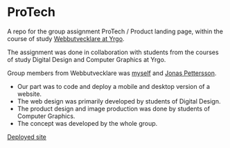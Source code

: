 # ProTech
A repo for the group assignment ProTech / Product landing page, within the course of study [Webbutvecklare at Yrgo](https://www.yrgo.se/program/webbutvecklare/).

The assignment was done in collaboration with students from the courses of study Digital Design and Computer Graphics at Yrgo.

Group members from Webbutvecklare was [myself](https://github.com/JoarHansson) and [Jonas Pettersson](https://github.com/jopette).

* Our part was to code and deploy a mobile and desktop version of a website.
* The web design was primarily developed by students of Digital Design.
* The product design and image production was done by students of Computer Graphics.
* The concept was developed by the whole group.

[Deployed site](https://pro-tech-ten.vercel.app/)
